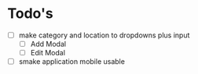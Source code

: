 # Todo's

- [ ] make category and location to dropdowns plus input
  - [ ] Add Modal
  - [ ] Edit Modal
- [ ] smake application mobile usable
